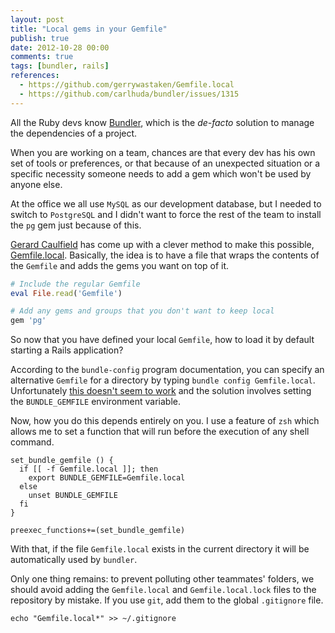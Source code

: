 ```yaml
---
layout: post
title: "Local gems in your Gemfile"
publish: true
date: 2012-10-28 00:00
comments: true
tags: [bundler, rails]
references:
  - https://github.com/gerrywastaken/Gemfile.local
  - https://github.com/carlhuda/bundler/issues/1315
---
```

All the Ruby devs know [Bundler](http://www.gembundler.com), which is the
*de-facto* solution to manage the dependencies of a project.

When you are working on a team, chances are that every dev has his own set of
tools or preferences, or that because of an unexpected situation or a specific
necessity someone needs to add a gem which won't be used by anyone else.

At the office we all use ``MySQL`` as our development database, but I needed to
switch to ``PostgreSQL`` and I didn't want to force the rest of the team to install
the ``pg`` gem just because of this.

[Gerard Caulfield](https://github.com/gerrywastaken) has come up with a clever
method to make this possible,
[Gemfile.local](https://github.com/gerrywastaken/Gemfile.local). Basically, the
idea is to have a file that wraps the contents of the ``Gemfile`` and adds the
gems you want on top of it.

```rb
# Include the regular Gemfile
eval File.read('Gemfile')

# Add any gems and groups that you don't want to keep local
gem 'pg'
```

So now that you have defined your local ``Gemfile``, how to load it by
default starting a Rails application?

According to the ``bundle-config`` program documentation, you can specify an
alternative ``Gemfile`` for a directory by typing ``bundle config
Gemfile.local``. Unfortunately [this doesn't seem to
work](https://github.com/carlhuda/bundler/issues/1315) and the solution
involves setting the ``BUNDLE_GEMFILE`` environment variable.

Now, how you do this depends entirely on you. I use a feature of ``zsh``
which allows me to set a function that will run before the execution of any
shell command.

```
set_bundle_gemfile () {
  if [[ -f Gemfile.local ]]; then
    export BUNDLE_GEMFILE=Gemfile.local
  else
    unset BUNDLE_GEMFILE
  fi
}

preexec_functions+=(set_bundle_gemfile)
```

With that, if the file ``Gemfile.local`` exists in the current directory it
will be automatically used by ``bundler``.

Only one thing remains: to prevent polluting other teammates' folders, we
should avoid adding the ``Gemfile.local`` and ``Gemfile.local.lock`` files to
the repository by mistake. If you use ``git``, add them to the global
``.gitignore`` file.

```
echo "Gemfile.local*" >> ~/.gitignore
```
